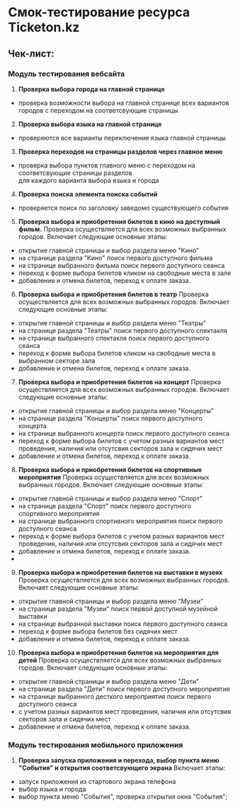 # Смок-тестирование ресурса Ticketon.kz

## Чек-лист: 

### Модуль тестирования вебсайта
1. **Проверка выбора города на главной странице**
- проверка возможности выбора на главной странице всех вариантов городов с переходом 
на соответсвующие страницы  

2. **Проверка выбора языка на главной странице**
 - проверяются все варианты переключения языка главной страницы

3. **Проверка переходов на страницы разделов через главное меню**
 - проверка выбора пунктов главного меню с  переходом на соответсвующие страницы разделов  
для каждого варианта выбора языка и города

4. **Проверка поиска элемента поиска событий**
- проверяется поиск по заголовку заведомо существующего события 

5. **Проверка выбора и приобретения билетов в кино на доступный фильм.**
 Проверка осуществляется для всех возможных выбранных городов. Включает следующие основные этапы:
- открытие главной страницы и выбор раздела меню "Кино"
- на странице раздела "Кино" поиск первого доступного фильма
- на странице выбранного фильма поиск первого доступного сеанса
- переход к форме выбора билетов кликом на свободные места в зале
- добавление и отмена билетов, переход к оплате заказа.

6. **Проверка выбора и приобретения билетов в театр**
   Проверка осуществляется для всех возможных выбранных городов. Включает следующие основные этапы:
- открытие главной страницы и выбор раздела меню "Театры"
- на странице раздела "Театры" поиск первого доступного спектакля
- на странице выбранного спектакля поиск первого доступного сеанса
- переход к форме выбора билетов кликом на свободные места в выбранном секторе зала
- добавление и отмена билетов, переход к оплате заказа.

7. **Проверка выбора и приобретения билетов на концерт**
   Проверка осуществляется для всех возможных выбранных городов. Включает следующие основные этапы:
- открытие главной страницы и выбор раздела меню "Концерты"
- на странице раздела "Концерты" поиск первого доступного концерта
- на странице выбранного концерта поиск первого доступного сеанса
- переход к форме выбора билетов с учетом разных вариантов мест проведения, наличия или отсутсвия секторов зала и сидячих мест
- добавление и отмена билетов, переход к оплате заказа.

8. **Проверка выбора и приобретения билетов на спортивные мероприятия**
   Проверка осуществляется для всех возможных выбранных городов. Включает следующие основные этапы:
- открытие главной страницы и выбор раздела меню "Спорт"
- на странице раздела "Спорт" поиск первого доступного спортивного мероприятия
- на странице выбранного спортивного мероприятия поиск первого доступного сеанса
- переход к форме выбора билетов с учетом разных вариантов мест проведения, наличия или отсутсвия секторов зала и сидячих мест
- добавление и отмена билетов, переход к оплате заказа.
- 
9. **Проверка выбора и приобретения билетов на выставки в музеях**
   Проверка осуществляется для всех возможных выбранных городов. Включает следующие основные этапы:
- открытие главной страницы и выбор раздела меню "Музеи"
- на странице раздела "Музеи" поиск первой доступной музейной выставки
- на странице выбранной выставки поиск первого доступного сеанса
- переход к форме выбора билетов без сидячих мест
- добавление и отмена билетов, переход к оплате заказа.   

10. **Проверка выбора и приобретения билетов на мероприятия для детей**
   Проверка осуществляется для всех возможных выбранных городов. Включает следующие основные этапы:
- открытие главной страницы и выбор раздела меню "Дети"
- на странице раздела "Дети" поиск первого доступного мероприятия
- на странице выбранного десткого мероприятия поиск первого доступного сеанса
- с учетом разных вариантов мест проведения, наличия или отсутсвия секторов зала и сидячих мест
- добавление и отмена билетов, переход к оплате заказа.

### Модуль тестирования мобильного приложения
1. **Проверка запуска приложения и перехода, выбор пункта меню "Cобытия" и открытия соответсвующего экрана**
 Включает этапы:
- запуск приложения из стартового экрана телефона
- выбор языка и города
- выбор пункта меню "События", проверка открытия окна "События"; 
